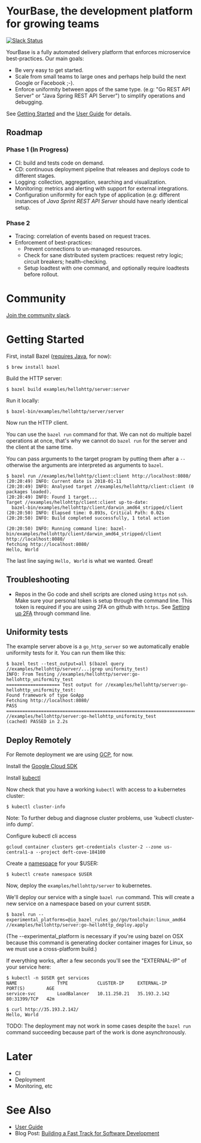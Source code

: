 YourBase, the development platform for growing teams
====================================================

[![Slack Status](http://slack.yourbase.io/badge.svg)](http://slack.yourbase.io)

YourBase is a fully automated delivery platform that enforces microservice best-practices. Our main goals:

-	Be very easy to get started.
-	Scale from small teams to large ones and perhaps help build the next Google or Facebook ;-).
-	Enforce uniformity between apps of the same type. (e.g: "Go REST API Server" or "Java Spring REST API Server") to simplify operations and debugging.

See [Getting Started](#getting-started) and the [User Guide](https://guide.yourbase.io) for details.

Roadmap
-------

### Phase 1 (In Progress)

-	CI: build and tests code on demand.
-	CD: continuous deployment pipeline that releases and deploys code to different stages.
-	Logging: collection, aggregation, searching and visualization.
-	Monitoring: metrics and alerting with support for external integrations.
-	Configuration uniformity for each type of application (e.g: different instances of <i>Java Sprint REST API Server</i> should have nearly identical setup.

### Phase 2

-	Tracing: correlation of events based on request traces.
-	Enforcement of best-practices:
	-	Prevent connections to un-managed resources.
	-	Check for sane distributed system practices: request retry logic; circuit breakers; health-checking.
	-	Setup loadtest with one command, and optionally require loadtests before rollout.

Community
=========

[Join the community slack](http://slack.yourbase.io).

Getting Started
===============

First, install Bazel ([requires Java](https://github.com/yourbase/yourbase/issues/7), for now):

```
$ brew install bazel
```

Build the HTTP server:

```
$ bazel build examples/hellohttp/server:server
```

Run it locally:

```
$ bazel-bin/examples/hellohttp/server/server
```

Now run the HTTP client.

You can use the `bazel run` command for that. We can not do multiple bazel operations at once, that's why we cannot do `bazel run` for the server and the client at the same time.

You can pass arguments to the target program by putting them after a `--` otherwise the arguments are interpreted as arguments to `bazel`.

```
$ bazel run //examples/hellohttp/client:client http://localhost:8080/
(20:20:49) INFO: Current date is 2018-01-11
(20:20:49) INFO: Analysed target //examples/hellohttp/client:client (0 packages loaded).
(20:20:49) INFO: Found 1 target...
Target //examples/hellohttp/client:client up-to-date:
  bazel-bin/examples/hellohttp/client/darwin_amd64_stripped/client
(20:20:50) INFO: Elapsed time: 0.893s, Critical Path: 0.02s
(20:20:50) INFO: Build completed successfully, 1 total action

(20:20:50) INFO: Running command line: bazel-bin/examples/hellohttp/client/darwin_amd64_stripped/client http://localhost:8080/
fetching http://localhost:8080/
Hello, World
```

The last line saying `Hello, World` is what we wanted. Great!

Troubleshooting
---------------

-	Repos in the Go code and shell scripts are cloned using `https` not `ssh`. Make sure your personal token is setup through the command line. This token is required if you are using 2FA on github with `https`. See [Setting up 2FA](https://help.github.com/articles/providing-your-2fa-authentication-code/#through-the-command-line) through command line.

Uniformity tests
----------------

The example server above is a `go_http_server` so we automatically enable uniformity tests for it. You can run them like this:

```
$ bazel test --test_output=all $(bazel query //examples/hellohttp/server/...|grep uniformity_test)
INFO: From Testing //examples/hellohttp/server:go-hellohttp_uniformity_test
==================== Test output for //examples/hellohttp/server:go-hellohttp_uniformity_test:
Found framework of type GoApp
Fetching http://localhost:8080/
PASS
================================================================================
//examples/hellohttp/server:go-hellohttp_uniformity_test        (cached) PASSED in 2.2s

```

Deploy Remotely
---------------

For Remote deployment we are using [GCP](https://cloud.google.com/), for now.

Install the [Google Cloud SDK](https://cloud.google.com/sdk/downloads#interactive)

Install [kubectl](https://kubernetes.io/docs/tasks/tools/install-kubectl/#before-you-begin)

Now check that you have a working `kubectl` with access to a kubernetes cluster:

```
$ kubectl cluster-info
```
Note: To further debug and diagnose cluster problems, use 'kubectl cluster-info dump'.

Configure kubectl cli access

`gcloud container clusters get-credentials cluster-2 --zone us-central1-a --project deft-cove-184100`

Create a [namespace](https://kubernetes.io/docs/tasks/administer-cluster/namespaces/#creating-a-new-namespace) for your $USER:

```
$ kubectl create namespace $USER
```

Now, deploy the `examples/hellohttp/server` to kubernetes. 

We'll deploy our service with a single `bazel run` command.
This will create a new service on a namespace based on your current `$USER`.

```
$ bazel run --experimental_platforms=@io_bazel_rules_go//go/toolchain:linux_amd64  //examples/hellohttp/server:go-hellohttp_deploy.apply
```

(The --experimental_platform is necessary if you're using bazel on OSX because this command is generating docker container images for Linux, so we must use a cross-platform build.)

If everything works, after a few seconds you'll see the "EXTERNAL-IP" of your service here:

```
$ kubectl -n $USER get services
NAME               TYPE           CLUSTER-IP     EXTERNAL-IP       PORT(S)        AGE
service-svc        LoadBalancer   10.11.250.21   35.193.2.142      80:31399/TCP   42m
```

```
$ curl http://35.193.2.142/
Hello, World
```

TODO: The deployment may not work in some cases despite the `bazel run` command succeeding because part of the work is done asynchronously.

Later
=====

-	CI
-	Deployment
-	Monitoring, etc

See Also
========

-	[User Guide](/docs/user-guide/README.md)
-	Blog Post: [Building a Fast Track for Software Development](https://yourbase.io/blog/a-fast-track-for-software-development/)
